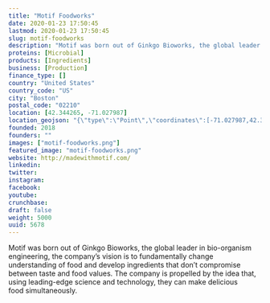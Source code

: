 ```yaml
---
title: "Motif Foodworks"
date: 2020-01-23 17:50:45
lastmod: 2020-01-23 17:50:45
slug: motif-foodworks
description: "Motif was born out of Ginkgo Bioworks, the global leader in bio-organism engineering, the company’s vision is to fundamentally change understanding of food and develop ingredients that don’t compromise between taste and food values. The company is propelled by the idea that, using leading-edge science and technology, they can make delicious food simultaneously."
proteins: [Microbial]
products: [Ingredients]
business: [Production]
finance_type: []
country: "United States"
country_code: "US"
city: "Boston"
postal_code: "02210"
location: [42.344265, -71.027987]
location_geojson: "{\"type\":\"Point\",\"coordinates\":[-71.027987,42.344265]}"
founded: 2018
founders: ""
images: ["motif-foodworks.png"]
featured_image: "motif-foodworks.png"
website: http://madewithmotif.com/
linkedin: 
twitter: 
instagram: 
facebook: 
youtube: 
crunchbase: 
draft: false
weight: 5000
uuid: 5678
---
```

Motif was born out of Ginkgo Bioworks, the global leader in bio-organism engineering, the company’s vision is to fundamentally change understanding of food and develop ingredients that don’t compromise between taste and food values. The company is propelled by the idea that, using leading-edge science and technology, they can make delicious food simultaneously.
